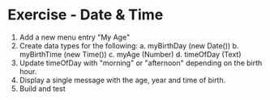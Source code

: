 ﻿# Exercise - Date & Time

1.	Add a new menu entry "My Age"
2.	Create data types for the following:
    a.  myBirthDay (new Date())
    b.	myBirthTime (new Time())
    c.	myAge (Number)
    d.	timeOfDay (Text)
3.	Update timeOfDay with "morning" or "afternoon" depending on the birth hour.
4.	Display a single message with the age, year and time of birth.
5.	Build and test
